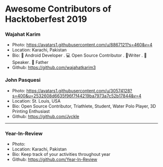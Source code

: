 # Awesome Contributors of Hacktoberfest 2019

### Wajahat Karim
- Photo: https://avatars1.githubusercontent.com/u/8867121?s=460&v=4
- Location: Karachi, Pakistan
- Bio: 📱 Android Developer . 💻 Open Source Contributor . 📝Writer . 🎤 Speaker . 👶 Father 
- Github: https://github.com/wajahatkarim3

### John Pasquesi
- Photo: https://avatars1.githubusercontent.com/u/30574128?s=400&u=2532608d6635f96f7f44219ba7973a7c52b17844&v=4
- Location: St. Louis, USA
- Bio: Open Source Contributor, Triathlete, Student, Water Polo Player, 3D Printing Enthusiast
- Github: https://github.com/Jyckle


-----------

### Year-In-Review
- Photo: 
- Location: Karachi, Pakistan
- Bio: Keep track of your activities throughout year
- Github: https://github.com/Year-In-Review
